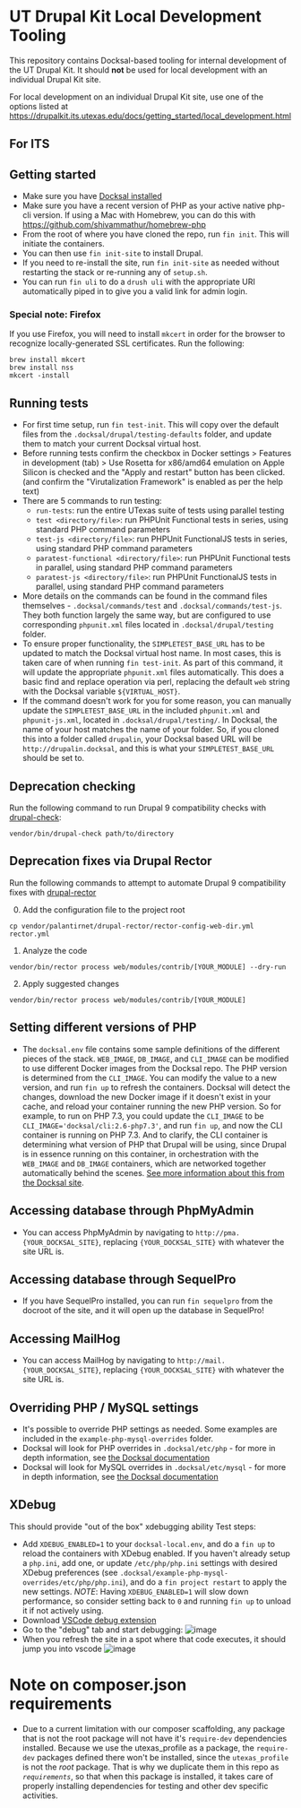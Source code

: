 # UT Drupal Kit Local Development Tooling

This repository contains Docksal-based tooling for internal development of the UT Drupal Kit. It should **not** be used for local development with an individual Drupal Kit site.

For local development on an individual Drupal Kit site, use one of the options listed at https://drupalkit.its.utexas.edu/docs/getting_started/local_development.html

## For ITS

## Getting started
* Make sure you have [Docksal installed](https://docs.docksal.io/getting-started/setup/)
* Make sure you have a recent version of PHP as your active native php-cli version. If using a Mac with Homebrew, you can do this with https://github.com/shivammathur/homebrew-php
* From the root of where you have cloned the repo, run `fin init`. This will initiate the containers.
* You can then use `fin init-site` to install Drupal.
* If you need to re-install the site, run `fin init-site` as needed without restarting the stack or re-running any of `setup.sh`.
* You can run `fin uli` to do a `drush uli` with the appropriate URI automatically piped in to give you a valid link for admin login.

### Special note: Firefox
If you use Firefox, you will need to install `mkcert` in order for the browser to recognize locally-generated SSL certificates. Run the following:

```
brew install mkcert
brew install nss
mkcert -install
```

## Running tests
* For first time setup, run `fin test-init`. This will copy over the default files from the `.docksal/drupal/testing-defaults` folder, and update them to match your current Docksal virtual host.
* Before running tests confirm the checkbox in Docker settings > Features in development (tab) > Use Rosetta for x86/amd64 emulation on Apple Silicon is checked and the "Apply and restart" button has been clicked. (and confirm the "Virutalization Framework" is enabled as per the help text)
* There are 5 commands to run testing:
  - `run-tests`: run the entire UTexas suite of tests using parallel testing
  - `test <directory/file>`: run PHPUnit Functional tests in series, using standard PHP command parameters
  - `test-js <directory/file>`: run PHPUnit FunctionalJS tests in series, using standard PHP command parameters
  - `paratest-functional <directory/file>`: run PHPUnit Functional tests in parallel, using standard PHP command parameters
  - `paratest-js <directory/file>`: run PHPUnit FunctionalJS tests in parallel, using standard PHP command parameters
* More details on the commands can be found in the command files themselves - `.docksal/commands/test` and `.docksal/commands/test-js`. They both function largely the same way, but are configured to use corresponding `phpunit.xml` files located in `.docksal/drupal/testing` folder.
* To ensure proper functionality, the `SIMPLETEST_BASE_URL` has to be updated to match the Docksal virtual host name. In most cases, this is taken care of when running `fin test-init`. As part of this command, it will update the appropriate `phpunit.xml` files automatically. This does a basic find and replace operation via perl, replacing the default `web` string with the Docksal variable `${VIRTUAL_HOST}`.
* If the command doesn't work for you for some reason, you can manually update the `SIMPLETEST_BASE_URL` in the included `phpunit.xml` and `phpunit-js.xml`, located in `.docksal/drupal/testing/`. In Docksal, the name of your host matches the name of your folder. So, if you cloned this into a folder called `drupalin`, your Docksal based URL will be `http://drupalin.docksal`, and this is what your `SIMPLETEST_BASE_URL` should be set to.

## Deprecation checking
Run the following command to run Drupal 9 compatibility checks with [drupal-check](https://github.com/mglaman/drupal-check):

```
vendor/bin/drupal-check path/to/directory
```

## Deprecation fixes via Drupal Rector

Run the following commands to attempt to automate Drupal 9 compatibility fixes with [drupal-rector](https://github.com/palantirnet/drupal-rector)

0. Add the configuration file to the project root

```
cp vendor/palantirnet/drupal-rector/rector-config-web-dir.yml rector.yml
```

1. Analyze the code

```
vendor/bin/rector process web/modules/contrib/[YOUR_MODULE] --dry-run
```

2. Apply suggested changes

```
vendor/bin/rector process web/modules/contrib/[YOUR_MODULE]
```


## Setting different versions of PHP
* The `docksal.env` file contains some sample definitions of the different pieces of the stack. `WEB_IMAGE`, `DB_IMAGE`, and `CLI_IMAGE` can be modified to use different Docker images from the Docksal repo. The PHP version is determined from the `CLI_IMAGE`. You can modify the value to a new version, and run `fin up` to refresh the containers. Docksal will detect the changes, download the new Docker image if it doesn't exist in your cache, and reload your container running the new PHP version. So for example, to run on PHP 7.3, you could update the `CLI_IMAGE` to be `CLI_IMAGE='docksal/cli:2.6-php7.3'`, and run `fin up`, and now the CLI container is running on PHP 7.3. And to clarify, the CLI container is determining what version of PHP that Drupal will be using, since Drupal is in essence running on this container, in orchestration with the `WEB_IMAGE` and `DB_IMAGE` containers, which are networked together automatically behind the scenes. [See more information about this from the Docksal site](https://docs.docksal.io/service/cli/settings/).

## Accessing database through PhpMyAdmin
* You can access PhpMyAdmin by navigating to `http://pma.{YOUR_DOCKSAL_SITE}`, replacing `{YOUR_DOCKSAL_SITE}` with whatever the site URL is.

## Accessing database through SequelPro
* If you have SequelPro installed, you can run `fin sequelpro` from the docroot of the site, and it will open up the database in SequelPro!

## Accessing MailHog
* You can access MailHog by navigating to `http://mail.{YOUR_DOCKSAL_SITE}`, replacing `{YOUR_DOCKSAL_SITE}` with whatever the site URL is.

## Overriding PHP / MySQL settings
* It's possible to override PHP settings as needed. Some examples are included in the `example-php-mysql-overrides` folder.
* Docksal will look for PHP overrides in `.docksal/etc/php` - for more in depth information, see [the Docksal documentation](https://docs.docksal.io/service/cli/settings/)
* Docksal will look for MySQL overrides in `.docksal/etc/mysql` - for more in depth information, see [the Docksal documentation](https://docs.docksal.io/service/db/settings/)

## XDebug
This should provide "out of the box" xdebugging ability
Test steps:
* Add `XDEBUG_ENABLED=1` to your `docksal-local.env`, and do a `fin up` to reload the containers with XDebug enabled. If you haven't already setup a `php.ini`, add one, or update `/etc/php/php.ini` settings with desired XDebug preferences (see `.docksal/example-php-mysql-overrides/etc/php/php.ini`), and do a `fin project restart` to apply the new settings. *NOTE*: Having `XDEBUG_ENABLED=1` will slow down performance, so consider setting back to `0` and running `fin up` to unload it if not actively using.
* Download [VSCode debug extension](https://marketplace.visualstudio.com/items?itemName=felixfbecker.php-debug)
* Go to the "debug" tab and start debugging:
![image](https://media.github.austin.utexas.edu/user/68/files/3fc12580-6cd4-11e9-9ecc-98090c974553)
* When you refresh the site in a spot where that code executes, it should jump you into vscode
![image](https://media.github.austin.utexas.edu/user/68/files/7e56e000-6cd4-11e9-90f0-58c9ac48b006)

# Note on composer.json requirements
* Due to a current limitation with our composer scaffolding, any package that is not the root package will not have it's `require-dev` dependencies installed. Because we use the utexas_profile as a package, the `require-dev` packages defined there won't be installed, since the `utexas_profile` is not the *root* package. That is why we duplicate them in this repo as *`requirements`*, so that when this package is installed, it takes care of properly installing dependencies for testing and other dev specific activities.


